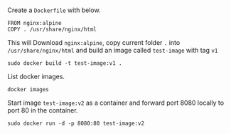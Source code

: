 #### 


Create a `Dockerfile` with below.

```
FROM nginx:alpine
COPY . /usr/share/nginx/html
```

This will Download `nginx:alpine`, copy current folder `.` into `/usr/share/nginx/html` and build an image called `test-image` with tag `v1`

```
sudo docker build -t test-image:v1 .
```

List docker images.

```
docker images
```

Start image `test-image:v2` as a container and forward port 8080 locally to port 80 in the container.

```
sudo docker run -d -p 8080:80 test-image:v2
```
